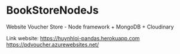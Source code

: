 # BookStoreNodeJs
Website Voucher Store - Node framework + MongoDB + Cloudinary

Link website:
https://huynhloi-pandas.herokuapp.com
https://pdvoucher.azurewebsites.net/
